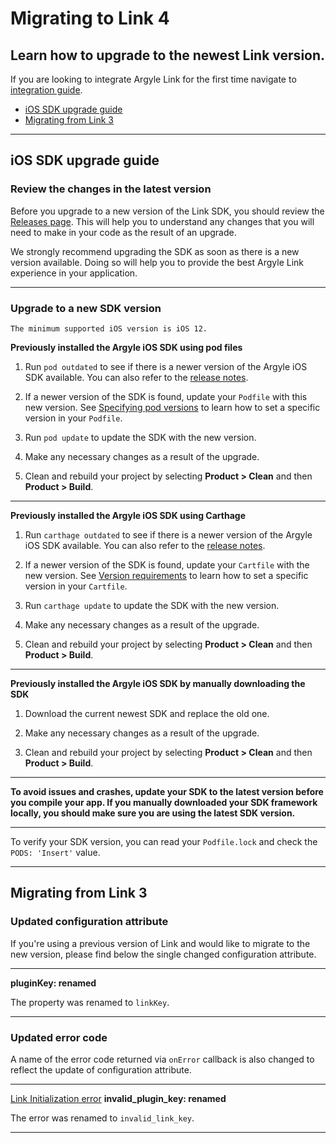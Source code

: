 # Migrating to Link 4
## Learn how to upgrade to the newest Link version.
If you are looking to integrate Argyle Link for the first time navigate to [integration guide](https://github.com/argyle-systems/argyle-link-ios#readme).

- [iOS SDK upgrade guide](#ios-sdk-upgrade-guide)
- [Migrating from Link 3](#migrating-from-link-3)

---
## iOS SDK upgrade guide
### Review the changes in the latest version
Before you upgrade to a new version of the Link SDK, you should review the [Releases page](https://github.com/argyle-systems/argyle-link-ios/releases). This will help you to understand any changes that you will need to make in your code as the result of an upgrade.

We strongly recommend upgrading the SDK as soon as there is a new version available. Doing so will help you to provide the best Argyle Link experience in your application.

---
### Upgrade to a new SDK version

`The minimum supported iOS version is iOS 12.`

**Previously installed the Argyle iOS SDK using pod files**


1. Run `pod outdated` to see if there is a newer version of the Argyle iOS SDK available. You can also refer to the [release notes](https://github.com/argyle-systems/argyle-link-ios/releases).

2. If a newer version of the SDK is found, update your `Podfile` with this new version. See [Specifying pod versions](https://guides.cocoapods.org/using/the-podfile.html#specifying-pod-versions) to learn how to set a specific version in your `Podfile`. 

3. Run `pod update` to update the SDK with the new version.

4. Make any necessary changes as a result of the upgrade.

5. Clean and rebuild your project by selecting **Product > Clean** and then **Product > Build**.

---

**Previously installed the Argyle iOS SDK using Carthage**

1. Run `carthage outdated` to see if there is a newer version of the Argyle iOS SDK available. You can also refer to the [release notes](https://github.com/argyle-systems/argyle-link-ios/releases).

2. If a newer version of the SDK is found, update your `Cartfile` with the new version. See [Version requirements](https://github.com/Carthage/Carthage/blob/master/Documentation/Artifacts.md#version-requirement) to learn how to set a specific version in your `Cartfile`.

3. Run `carthage update` to update the SDK with the new version.

4. Make any necessary changes as a result of the upgrade.

5. Clean and rebuild your project by selecting **Product > Clean** and then **Product > Build**.
---

**Previously installed the Argyle iOS SDK by manually downloading the SDK**

1. Download the current newest SDK and replace the old one.

2. Make any necessary changes as a result of the upgrade.

3. Clean and rebuild your project by selecting **Product > Clean** and then **Product > Build**.

---


**To avoid issues and crashes, update your SDK to the latest version before you compile your app. If you manually downloaded your SDK framework locally, you should make sure you are using the latest SDK version.**

---

To verify your SDK version, you can read your `Podfile.lock` and check the `PODS: 'Insert'` value.

---
## Migrating from Link 3
### Updated configuration attribute

If you're using a previous version of Link and would like to migrate to the new version, please find below the single changed configuration attribute.

---

**pluginKey: renamed**

The property was renamed to `linkKey`.

---

### Updated error code

A name of the error code returned via `onError` callback is also changed to reflect the update of configuration attribute.

---

[Link Initialization error](https://argyle.com/docs/developer-tools/link-initialization-errors#) **invalid_plugin_key: renamed**

The error was renamed to `invalid_link_key`.

---
